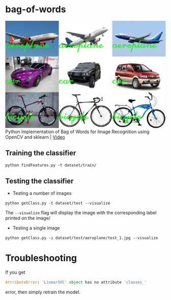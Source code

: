 # bag-of-words
![alt text](docs/images/bog.png)
Python Implementation of Bag of Words for Image Recognition using OpenCV and
sklearn | [Video](https://www.youtube.com/watch?v=Ba_4wOpbJJM)

## Training the classifier
```cd
python findFeatures.py -t dataset/train/
```

## Testing the classifier
* Testing a number of images
```
python getClass.py -t dataset/test --visualize
```
The `--visualize` flag will display the image with the corresponding label printed on the image/

* Testing a single image
```
python getClass.py -i dataset/test/aeroplane/test_1.jpg --visualize
```

# Troubleshooting

If you get 

```python
AttributeError: 'LinearSVC' object has no attribute 'classes_'
```

error, then simply retrain the model. 
